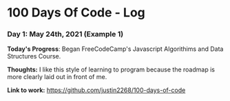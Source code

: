 # 100 Days Of Code - Log

### Day 1: May 24th, 2021 (Example 1)


**Today's Progress**: Began FreeCodeCamp's Javascript Algorithims and Data Structures Course.

**Thoughts:** 
I like this style of learning to program because the roadmap is more clearly laid out in front of me.

**Link to work:** 
https://github.com/justin2268/100-days-of-code


